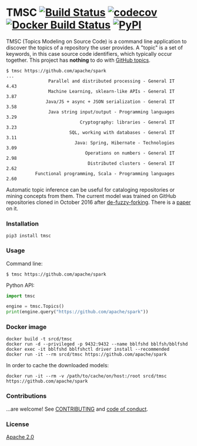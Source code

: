 # TMSC [![Build Status](https://travis-ci.org/src-d/tmsc.svg)](https://travis-ci.org/src-d/tmsc) [![codecov](https://codecov.io/github/src-d/tmsc/coverage.svg?branch=develop)](https://codecov.io/gh/src-d/tmsc) [![Docker Build Status](https://img.shields.io/docker/build/srcd/tmsc.svg)](https://hub.docker.com/r/srcd/tmsc) [![PyPI](https://img.shields.io/pypi/v/tmsc.svg)](https://pypi.python.org/pypi/tmsc)

TMSC (Topics Modeling on Source Code) is a command line application to discover the topics of
a repository the user provides. A "topic" is a set of keywords, in this case source code
identifiers, which typically occur together. This project has **nothing** to do with
[GitHub topics](https://github.com/blog/2309-introducing-topics).

```
$ tmsc https://github.com/apache/spark
...
                Parallel and distributed processing - General IT	4.43
                Machine Learning, sklearn-like APIs - General IT	3.87
               Java/JS + async + JSON serialization - General IT	3.58
                Java string input/output - Programming languages	3.29
                            Cryptography: libraries - General IT	3.23
                        SQL, working with databases - General IT	3.11
                          Java: Spring, Hibernate - Technologies	3.09
                              Operations on numbers - General IT	2.98
                               Distributed clusters - General IT	2.62
           Functional programming, Scala - Programming languages	2.60
```

Automatic topic inference can be useful for cataloging repositories or mining concepts from them.
The current model was trained on GitHub repositories cloned in October 2016 after
[de-fuzzy-forking](https://blog.sourced.tech/post/minhashcuda/). There is a
[paper](https://arxiv.org/abs/1704.00135) on it.

### Installation

```
pip3 install tmsc
```

### Usage

Command line:

```
$ tmsc https://github.com/apache/spark
```

Python API:

```python
import tmsc

engine = tmsc.Topics()
print(engine.query("https://github.com/apache/spark"))
```

### Docker image

```
docker build -t srcd/tmsc
docker run -d --privileged -p 9432:9432 --name bblfshd bblfsh/bblfshd
docker exec -it bblfshd bblfshctl driver install --recommended
docker run -it --rm srcd/tmsc https://github.com/apache/spark
```

In order to cache the downloaded models:

```
docker run -it --rm -v /path/to/cache/on/host:/root srcd/tmsc https://github.com/apache/spark
```

### Contributions

...are welcome! See [CONTRIBUTING](CONTRIBUTING.md) and [code of conduct](CODE_OF_CONDUCT.md).

### License

[Apache 2.0](LICENSE.md)
